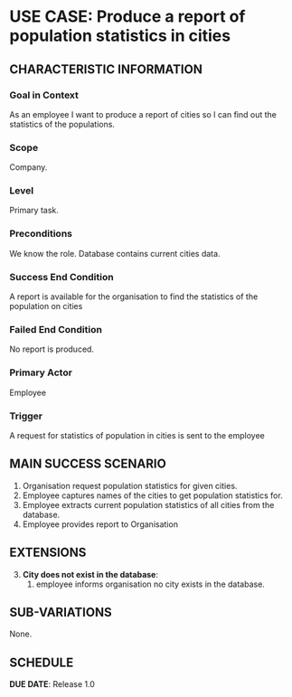 # USE CASE: Produce a report of population statistics in cities

## CHARACTERISTIC INFORMATION

### Goal in Context

As an employee I want to produce a report of cities so I can find out the statistics of the populations.
### Scope

Company.

### Level

Primary task.

### Preconditions

We know the role.  Database contains current cities data.

### Success End Condition

A report is available for the organisation to find the statistics of the population on cities

### Failed End Condition

No report is produced.

### Primary Actor

Employee

### Trigger

A request for statistics of population in cities is sent to the employee

## MAIN SUCCESS SCENARIO

1. Organisation request population statistics for given cities.
2. Employee captures names of the cities to get population statistics for.
3. Employee extracts current population statistics of all cities from the database.
4. Employee provides report to Organisation


## EXTENSIONS

3. **City does not exist in the database**:
    1. employee informs organisation no city exists in the database.

## SUB-VARIATIONS

None.

## SCHEDULE

**DUE DATE**: Release 1.0